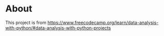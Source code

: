 # About

This project is from https://www.freecodecamp.org/learn/data-analysis-with-python/#data-analysis-with-python-projects
